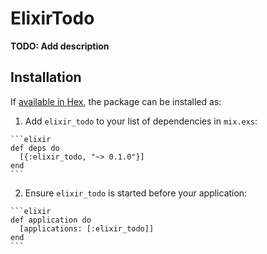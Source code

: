 # ElixirTodo

**TODO: Add description**

## Installation

If [available in Hex](https://hex.pm/docs/publish), the package can be installed as:

  1. Add `elixir_todo` to your list of dependencies in `mix.exs`:

    ```elixir
    def deps do
      [{:elixir_todo, "~> 0.1.0"}]
    end
    ```

  2. Ensure `elixir_todo` is started before your application:

    ```elixir
    def application do
      [applications: [:elixir_todo]]
    end
    ```

